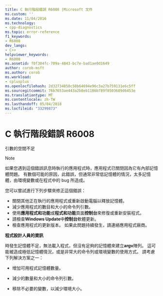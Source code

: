 ```yaml
---
title: C 執行階段錯誤 R6008 |Microsoft 文件
ms.custom: ''
ms.date: 11/04/2016
ms.technology:
- cpp-diagnostics
ms.topic: error-reference
f1_keywords:
- R6008
dev_langs:
- C++
helpviewer_keywords:
- R6008
ms.assetid: f0f304fc-709a-4843-bc7e-bad1ae0d1649
author: corob-msft
ms.author: corob
ms.workload:
- cplusplus
ms.openlocfilehash: 2d32734850c58b64694e96c3a27b759131e6c5ff
ms.sourcegitcommit: 76b7653ae443a2b8eb1186b789f8503609d6453e
ms.translationtype: MT
ms.contentlocale: zh-TW
ms.lasthandoff: 05/04/2018
ms.locfileid: "33299873"
---
```

# <a name="c-runtime-error-r6008"></a>C 執行階段錯誤 R6008
引數的空間不足  
  
> [!NOTE]
>  如果您遇到這個錯誤訊息時執行的應用程式時，應用程式已關閉因為它有內部記憶體問題。 有數個可能的原因，此錯誤，但通常非常低記憶體的情況，太多記憶體，由環境變數或在程式中的 bug 所造成。  
>   
>  您可以嘗試進行下列步驟來修正這個錯誤：  
>   
>  -   關閉其他正在執行的應用程式或重新啟動電腦以釋放記憶體。  
> -   減少應用程式的數目和大小的命令列引數。  
> -   使用**應用程式和功能**或**程式和功能**頁面**控制台**來修復或重新安裝程式。  
> -   請檢查**Windows Update**中**控制台**軟體更新。  
> -   檢查應用程式的更新版本。 如果此問題持續發生，請連絡應用程式廠商。  
  
 **程式設計人員的資訊**  
  
 時發生記憶體不足，無法載入程式，但沒有足夠的記憶體來建立**argv**陣列。 這可能被造成極低記憶體情況，或是非常大的命令列或環境變數的使用方式。 請考慮下列解決方案之一：  
  
-   增加可用程式記憶體數量。  
  
-   減少的數量和大小的命令列引數。  
  
-   移除不必要的變數，以減少環境大小。
